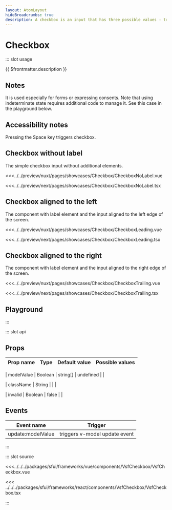 ```yaml
---
layout: AtomLayout
hideBreadcrumbs: true
description: A checkbox is an input that has three possible values - true, false, or indeterminate. When an indeterminate value is not used, these are effectively boolean checkboxes.
---
```

# Checkbox

::: slot usage

{{ $frontmatter.description }}

## Notes

It is used especially for forms or expressing consents.
Note that using indeterminate state requires additional code to manage it. See this case in the playground below.

## Accessibility notes

Pressing the Space key triggers checkbox.

## Checkbox without label

The simple checkbox input without additional elements. 

<Showcase showcase-name="Checkbox/CheckboxNoLabel">

<!-- vue -->
<<<../../preview/nuxt/pages/showcases/Checkbox/CheckboxNoLabel.vue
<!-- end vue -->
<!-- react -->
<<<../../preview/next/pages/showcases/Checkbox/CheckboxNoLabel.tsx
<!-- end react -->
</Showcase>

## Checkbox aligned to the left

The component with label element and the input aligned to the left edge of the screen. 

<Showcase showcase-name="Checkbox/CheckboxLeading">

<!-- vue -->
<<<../../preview/nuxt/pages/showcases/Checkbox/CheckboxLeading.vue
<!-- end vue -->
<!-- react -->
<<<../../preview/next/pages/showcases/Checkbox/CheckboxLeading.tsx
<!-- end react -->
</Showcase>

## Checkbox aligned to the right

The component with label element and the input aligned to the right edge of the screen. 

<Showcase showcase-name="Checkbox/CheckboxTrailing">

<!-- vue -->
<<<../../preview/nuxt/pages/showcases/Checkbox/CheckboxTrailing.vue
<!-- end vue -->
<!-- react -->
<<<../../preview/next/pages/showcases/Checkbox/CheckboxTrailing.tsx
<!-- end react -->
</Showcase>

## Playground

<Generate style="height: 250px" />

:::

::: slot api


## Props

| Prop name    | Type                     | Default value | Possible values                        |
| ------------ | ------------------------ | ------------- | -------------------------------------- |
<!-- vue -->
| modelValue   | Boolean | string[]       | undefined     |                                        |
<!-- end vue -->
<!-- react -->
| className    | String                   |               |                                        |
<!-- end react -->
| invalid      | Boolean                  | false         |                                        |

<!-- vue -->
## Events

| Event name        |            Trigger             |
| ----------------- | :----------------------------: |
| update:modelValue | triggers v-model update event  |
<!-- end vue -->

:::

::: slot source

<!-- vue -->
<<<../../../packages/sfui/frameworks/vue/components/VsfCheckbox/VsfCheckbox.vue
<!-- end vue -->
<!-- react -->
<<< ../../../packages/sfui/frameworks/react/components/VsfCheckbox/VsfCheckbox.tsx
<!-- end react -->
:::
